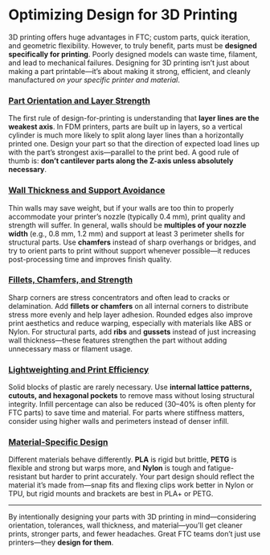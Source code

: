 # Optimizing Design for 3D Printing

3D printing offers huge advantages in FTC; custom parts, quick iteration, and geometric flexibility. However, to truly benefit, parts must be **designed specifically for printing**. Poorly designed models can waste time, filament, and lead to mechanical failures. Designing for 3D printing isn’t just about making a part printable—it’s about making it strong, efficient, and cleanly manufactured _on your specific printer and material_.

### [**Part Orientation and Layer Strength**](orientation-and-layer-strength.md)

The first rule of design-for-printing is understanding that **layer lines are the weakest axis**. In FDM printers, parts are built up in layers, so a vertical cylinder is much more likely to split along layer lines than a horizontally printed one. Design your part so that the direction of expected load lines up with the part’s strongest axis—parallel to the print bed. A good rule of thumb is: **don’t cantilever parts along the Z-axis unless absolutely necessary**.

### [**Wall Thickness and Support Avoidance**](wall-strength-and-shells.md)

Thin walls may save weight, but if your walls are too thin to properly accommodate your printer’s nozzle (typically 0.4 mm), print quality and strength will suffer. In general, walls should be **multiples of your nozzle width** (e.g., 0.8 mm, 1.2 mm) and support at least 3 perimeter shells for structural parts. Use **chamfers** instead of sharp overhangs or bridges, and try to orient parts to print without support whenever possible—it reduces post-processing time and improves finish quality.

### [**Fillets, Chamfers, and Strength**](load-distribution.md)

Sharp corners are stress concentrators and often lead to cracks or delamination. Add **fillets or chamfers** on all internal corners to distribute stress more evenly and help layer adhesion. Rounded edges also improve print aesthetics and reduce warping, especially with materials like ABS or Nylon. For structural parts, add **ribs** and **gussets** instead of just increasing wall thickness—these features strengthen the part without adding unnecessary mass or filament usage.

### [**Lightweighting and Print Efficiency**](../weight-savings-pocketing.md)

Solid blocks of plastic are rarely necessary. Use **internal lattice patterns, cutouts, and hexagonal pockets** to remove mass without losing structural integrity. Infill percentage can also be reduced (30–40% is often plenty for FTC parts) to save time and material. For parts where stiffness matters, consider using higher walls and perimeters instead of denser infill.

### [**Material-Specific Design**](filaments.md)

Different materials behave differently. **PLA** is rigid but brittle, **PETG** is flexible and strong but warps more, and **Nylon** is tough and fatigue-resistant but harder to print accurately. Your part design should reflect the material it’s made from—snap fits and flexing clips work better in Nylon or TPU, but rigid mounts and brackets are best in PLA+ or PETG.

***

By intentionally designing your parts with 3D printing in mind—considering orientation, tolerances, wall thickness, and material—you’ll get cleaner prints, stronger parts, and fewer headaches. Great FTC teams don’t just use printers—they **design for them**.
